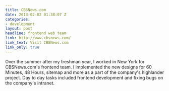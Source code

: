 ```yaml
---
title: CBSNews.com
date: 2013-02-02 01:38:07 Z
categories:
- development
layout: post
headline: frontend web team
link: http://www.cbsnews.com/
link_text: Visit CBSNews.com
link_only: true
---
```


Over the summer after my freshman year, I worked in New York for CBSNews.com's frontend team. I implemented the new designs for 60 Minutes, 48 Hours, sitemap and more as a part of the company's highlander project. Day to day tasks included frontend development and fixing bugs on the company's intranet.